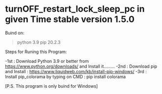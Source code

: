 # turnOFF_restart_lock_sleep_pc in given Time  stable version 1.5.0



Buind on:
> python 3.9
>pip 20.2.3


Steps for Runing this Program:

-1st : Download Python 3.9 or better from https://www.python.org/downloads/   and Install it.........
-2nd : Download pip and Install : https://www.liquidweb.com/kb/install-pip-windows/
-3rd : Install pip_colorama by typing on CMD : pip install colorama 




[P.S. This program is only buind for Windows]
